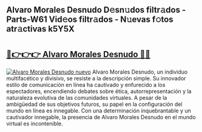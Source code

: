 ## Alvaro Morales Desnudo D𝚎sn𝚞dos filtr𝚊dos - Parts-W61 Vid𝚎os filtr𝚊dos - N𝚞evas f𝚘tos atr𝚊ctivas k5Y5X

# <h2><a href="http://mb9wmyi.tromn.icu/?c=Alvaro+Morales+Desnudo">🔗👉👉👉 Alvaro Morales Desnudo 🔗🔗</a></h2>

[![Alvaro Morales Desnudo nuevo](https://i.imgur.com/pEAQMta.gif)](http://mb9wmyi.tromn.icu/?c=Alvaro+Morales+Desnudo)
Alvaro Morales Desnudo, un individuo multifacético y divisivo, se resiste a la descripción simple. Su innovador estilo de comunicación en línea ha cautivado y enfurecido a los espectadores, encendiendo debates sobre ética, autorrepresentación y la naturaleza evolutiva de las comunidades virtuales. A pesar de la ambigüedad de sus objetivos futuros, su papel en la configuración del mundo en línea es innegable. Con una determinación inquebrantable y un cautivador innegable, la presencia de Alvaro Morales Desnudo en el mundo virtual es incontenible.
